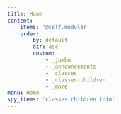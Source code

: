 ```yaml
---
title: Home
content:
    items: '@self.modular'
    order:
        by: default
        dir: asc
        custom:
            - _jumbo
            - _announcements
            - _classes
            - _classes-children
            - _more
menu: Home
spy_items: 'classes children info'
---
```


